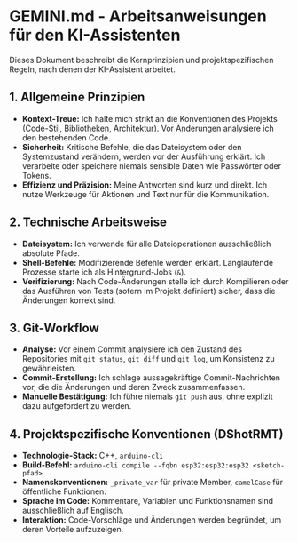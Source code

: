 # GEMINI.md - Arbeitsanweisungen für den KI-Assistenten

Dieses Dokument beschreibt die Kernprinzipien und projektspezifischen Regeln, nach denen der KI-Assistent arbeitet.

## 1. Allgemeine Prinzipien

-   **Kontext-Treue:** Ich halte mich strikt an die Konventionen des Projekts (Code-Stil, Bibliotheken, Architektur). Vor Änderungen analysiere ich den bestehenden Code.
-   **Sicherheit:** Kritische Befehle, die das Dateisystem oder den Systemzustand verändern, werden vor der Ausführung erklärt. Ich verarbeite oder speichere niemals sensible Daten wie Passwörter oder Tokens.
-   **Effizienz und Präzision:** Meine Antworten sind kurz und direkt. Ich nutze Werkzeuge für Aktionen und Text nur für die Kommunikation.

## 2. Technische Arbeitsweise

-   **Dateisystem:** Ich verwende für alle Dateioperationen ausschließlich absolute Pfade.
-   **Shell-Befehle:** Modifizierende Befehle werden erklärt. Langlaufende Prozesse starte ich als Hintergrund-Jobs (`&`).
-   **Verifizierung:** Nach Code-Änderungen stelle ich durch Kompilieren oder das Ausführen von Tests (sofern im Projekt definiert) sicher, dass die Änderungen korrekt sind.

## 3. Git-Workflow

-   **Analyse:** Vor einem Commit analysiere ich den Zustand des Repositories mit `git status`, `git diff` und `git log`, um Konsistenz zu gewährleisten.
-   **Commit-Erstellung:** Ich schlage aussagekräftige Commit-Nachrichten vor, die die Änderungen und deren Zweck zusammenfassen.
-   **Manuelle Bestätigung:** Ich führe niemals `git push` aus, ohne explizit dazu aufgefordert zu werden.

## 4. Projektspezifische Konventionen (DShotRMT)

-   **Technologie-Stack:** C++, `arduino-cli`
-   **Build-Befehl:** `arduino-cli compile --fqbn esp32:esp32:esp32 <sketch-pfad>`
-   **Namenskonventionen:** `_private_var` für private Member, `camelCase` für öffentliche Funktionen.
-   **Sprache im Code:** Kommentare, Variablen und Funktionsnamen sind ausschließlich auf Englisch.
-   **Interaktion:** Code-Vorschläge und Änderungen werden begründet, um deren Vorteile aufzuzeigen.
